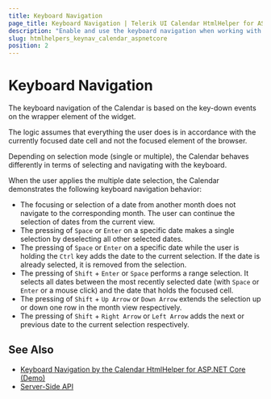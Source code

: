 ```yaml
---
title: Keyboard Navigation
page_title: Keyboard Navigation | Telerik UI Calendar HtmlHelper for ASP.NET Core
description: "Enable and use the keyboard navigation when working with the Telerik UI Calendar HtmlHelper for ASP.NET Core (MVC 6 or ASP.NET Core MVC)."
slug: htmlhelpers_keynav_calendar_aspnetcore
position: 2
---
```


# Keyboard Navigation

The keyboard navigation of the Calendar is based on the key-down events on the wrapper element of the widget.

The logic assumes that everything the user does is in accordance with the currently focused date cell and not the focused element of the browser.

Depending on selection mode (single or multiple), the Calendar behaves differently in terms of selecting and navigating with the keyboard.

When the user applies the multiple date selection, the Calendar demonstrates the following keyboard navigation behavior:

* The focusing or selection of a date from another month does not navigate to the corresponding month. The user can continue the selection of dates from the current view.
* The pressing of `Space` or `Enter` on a specific date makes a single selection by deselecting all other selected dates.
* The pressing of `Space` or `Enter` on a specific date while the user is holding the `Ctrl` key adds the date to the current selection. If the date is already selected, it is removed from the selection.
* The pressing of `Shift` + `Enter` or `Space` performs a range selection. It selects all dates between the most recently selected date (with `Space` or `Enter` or a mouse click) and the date that holds the focused cell.
* The pressing of `Shift` + `Up Arrow` or `Down Arrow` extends the selection up or down one row in the month view respectively.
* The pressing of `Shift` + `Right Arrow` or `Left Arrow` adds the next or previous date to the current selection respectively.

## See Also

* [Keyboard Navigation by the Calendar HtmlHelper for ASP.NET Core (Demo)](https://demos.telerik.com/aspnet-core/calendar/keyboard-navigation)
* [Server-Side API](/api/calendar)

